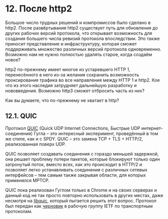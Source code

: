# 12. После http2

Большое число трудных решений и компромиссов было сделано в http2. После
развёртывания http2 существует путь для  обновления до других рабочих версий
протокола, что открывает возможность для создания большего числа ревизий
протокола впоследствии. Это также приносит представление и инфраструктуру,
которая сможет поддерживать множество различных версий протокола одновременно.
Возможно нам не нужно полностью удалять старое, когда создаём новое?

http2 по-прежнему имеет многое из устаревшего HTTP 1, перенесённого в него
из-за желания сохранить возможность проксирования трафика во все направления
между HTTP 1 и http2. Кое что из этого наследия затрудняет дальнейшую
разработку и нововведения. Возможно http3 сможет отбросить часть из них?

Как вы думаете, что по-прежнему не хватает в http?

## 12.1. QUIC

Протокол [QUIC](https://www.chromium.org/quic) (Quick UDP Internet Connections,
Быстрые UDP интернет-соединения) Гугла – это интересный эксперимент,
проведённый в том же стиле, как и с SPDY. QUIC – это замена TCP + TLS + HTTP/2,
реализованная поверх UDP.

QUIC позволяет создавать соединения с гораздо меньшей задержкой, она решает
проблему потери пакетов, которые блокируют только один затронутый поток, вместо
всех, как это происходит в HTTP/2 и позволяет легко устанавливать соединения с
различных сетевых интерфейсов – тем самым также закрывая области, для которых
применялся MPTCP.

QUIC пока реализован Гуглом только в Chrome и на своих серверах и данный код не
так просто повторно использовать в других местах, даже несмотря на
[libquic](https://github.com/devsisters/libquic), который пытается решить этот
вопрос. Протокол был передан как
[черновик](http://tools.ietf.org/html/draft-tsvwg-quic-protocol-01) в рабочую
группу IETF по транспортным протоколам.
